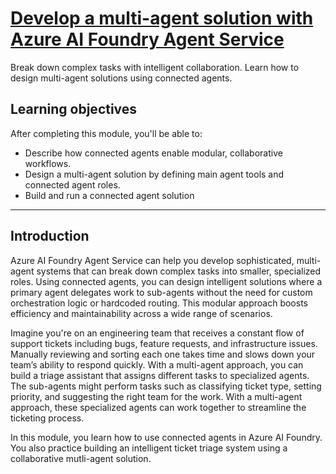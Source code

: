 # [Develop a multi-agent solution with Azure AI Foundry Agent Service](https://learn.microsoft.com/en-us/training/modules/develop-multi-agent-azure-ai-foundry/)

Break down complex tasks with intelligent collaboration. Learn how to design multi-agent solutions using connected agents.

## Learning objectives

After completing this module, you'll be able to:

- Describe how connected agents enable modular, collaborative workflows.
- Design a multi-agent solution by defining main agent tools and connected agent roles.
- Build and run a connected agent solution

---

## Introduction

Azure AI Foundry Agent Service can help you develop sophisticated, multi-agent systems that can break down complex tasks into smaller, specialized roles. Using connected agents, you can design intelligent solutions where a primary agent delegates work to sub-agents without the need for custom orchestration logic or hardcoded routing. This modular approach boosts efficiency and maintainability across a wide range of scenarios.

Imagine you're on an engineering team that receives a constant flow of support tickets including bugs, feature requests, and infrastructure issues. Manually reviewing and sorting each one takes time and slows down your team’s ability to respond quickly. With a multi-agent approach, you can build a triage assistant that assigns different tasks to specialized agents. The sub-agents might perform tasks such as classifying ticket type, setting priority, and suggesting the right team for the work. With a multi-agent approach, these specialized agents can work together to streamline the ticketing process.

In this module, you learn how to use connected agents in Azure AI Foundry. You also practice building an intelligent ticket triage system using a collaborative mutli-agent solution.